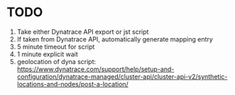 # TODO

1. Take either Dynatrace API export or jst script
2. If taken from Dynatrace API, automatically generate mapping entry  
3. 5 minute timeout for script
4. 1 minute explicit wait
5. geolocation of dyna script: https://www.dynatrace.com/support/help/setup-and-configuration/dynatrace-managed/cluster-api/cluster-api-v2/synthetic-locations-and-nodes/post-a-location/
